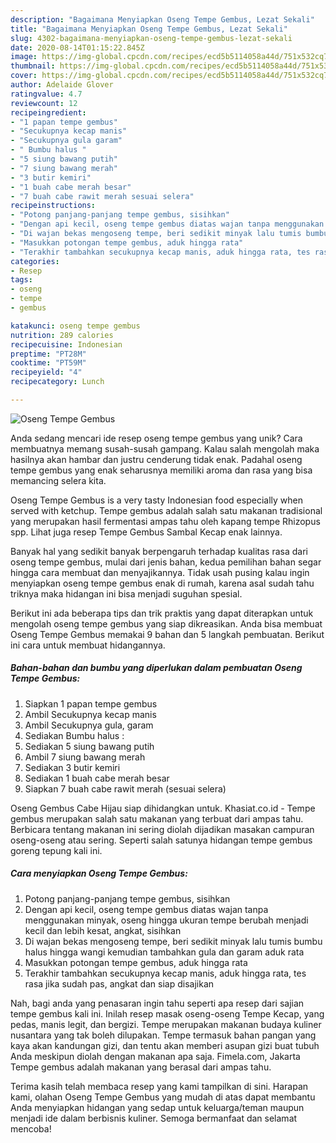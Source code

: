 ```yaml
---
description: "Bagaimana Menyiapkan Oseng Tempe Gembus, Lezat Sekali"
title: "Bagaimana Menyiapkan Oseng Tempe Gembus, Lezat Sekali"
slug: 4302-bagaimana-menyiapkan-oseng-tempe-gembus-lezat-sekali
date: 2020-08-14T01:15:22.845Z
image: https://img-global.cpcdn.com/recipes/ecd5b5114058a44d/751x532cq70/oseng-tempe-gembus-foto-resep-utama.jpg
thumbnail: https://img-global.cpcdn.com/recipes/ecd5b5114058a44d/751x532cq70/oseng-tempe-gembus-foto-resep-utama.jpg
cover: https://img-global.cpcdn.com/recipes/ecd5b5114058a44d/751x532cq70/oseng-tempe-gembus-foto-resep-utama.jpg
author: Adelaide Glover
ratingvalue: 4.7
reviewcount: 12
recipeingredient:
- "1 papan tempe gembus"
- "Secukupnya kecap manis"
- "Secukupnya gula garam"
- " Bumbu halus "
- "5 siung bawang putih"
- "7 siung bawang merah"
- "3 butir kemiri"
- "1 buah cabe merah besar"
- "7 buah cabe rawit merah sesuai selera"
recipeinstructions:
- "Potong panjang-panjang tempe gembus, sisihkan"
- "Dengan api kecil, oseng tempe gembus diatas wajan tanpa menggunakan minyak, oseng hingga ukuran tempe berubah menjadi kecil dan lebih kesat, angkat, sisihkan"
- "Di wajan bekas mengoseng tempe, beri sedikit minyak lalu tumis bumbu halus hingga wangi kemudian tambahkan gula dan garam aduk rata"
- "Masukkan potongan tempe gembus, aduk hingga rata"
- "Terakhir tambahkan secukupnya kecap manis, aduk hingga rata, tes rasa jika sudah pas, angkat dan siap disajikan"
categories:
- Resep
tags:
- oseng
- tempe
- gembus

katakunci: oseng tempe gembus 
nutrition: 289 calories
recipecuisine: Indonesian
preptime: "PT28M"
cooktime: "PT59M"
recipeyield: "4"
recipecategory: Lunch

---
```



![Oseng Tempe Gembus](https://img-global.cpcdn.com/recipes/ecd5b5114058a44d/751x532cq70/oseng-tempe-gembus-foto-resep-utama.jpg)

Anda sedang mencari ide resep oseng tempe gembus yang unik? Cara membuatnya memang susah-susah gampang. Kalau salah mengolah maka hasilnya akan hambar dan justru cenderung tidak enak. Padahal oseng tempe gembus yang enak seharusnya memiliki aroma dan rasa yang bisa memancing selera kita.

Oseng Tempe Gembus is a very tasty Indonesian food especially when served with ketchup. Tempe gembus adalah salah satu makanan tradisional yang merupakan hasil fermentasi ampas tahu oleh kapang tempe Rhizopus spp. Lihat juga resep Tempe Gembus Sambal Kecap enak lainnya.

Banyak hal yang sedikit banyak berpengaruh terhadap kualitas rasa dari oseng tempe gembus, mulai dari jenis bahan, kedua pemilihan bahan segar hingga cara membuat dan menyajikannya. Tidak usah pusing kalau ingin menyiapkan oseng tempe gembus enak di rumah, karena asal sudah tahu triknya maka hidangan ini bisa menjadi suguhan spesial.


Berikut ini ada beberapa tips dan trik praktis yang dapat diterapkan untuk mengolah oseng tempe gembus yang siap dikreasikan. Anda bisa membuat Oseng Tempe Gembus memakai 9 bahan dan 5 langkah pembuatan. Berikut ini cara untuk membuat hidangannya.

<!--inarticleads1-->

##### Bahan-bahan dan bumbu yang diperlukan dalam pembuatan Oseng Tempe Gembus:

1. Siapkan 1 papan tempe gembus
1. Ambil Secukupnya kecap manis
1. Ambil Secukupnya gula, garam
1. Sediakan  Bumbu halus :
1. Sediakan 5 siung bawang putih
1. Ambil 7 siung bawang merah
1. Sediakan 3 butir kemiri
1. Sediakan 1 buah cabe merah besar
1. Siapkan 7 buah cabe rawit merah (sesuai selera)


Oseng Gembus Cabe Hijau siap dihidangkan untuk. Khasiat.co.id - Tempe gembus merupakan salah satu makanan yang terbuat dari ampas tahu. Berbicara tentang makanan ini sering diolah dijadikan masakan campuran oseng-oseng atau sering. Seperti salah satunya hidangan tempe gembus goreng tepung kali ini. 

<!--inarticleads2-->

##### Cara menyiapkan Oseng Tempe Gembus:

1. Potong panjang-panjang tempe gembus, sisihkan
1. Dengan api kecil, oseng tempe gembus diatas wajan tanpa menggunakan minyak, oseng hingga ukuran tempe berubah menjadi kecil dan lebih kesat, angkat, sisihkan
1. Di wajan bekas mengoseng tempe, beri sedikit minyak lalu tumis bumbu halus hingga wangi kemudian tambahkan gula dan garam aduk rata
1. Masukkan potongan tempe gembus, aduk hingga rata
1. Terakhir tambahkan secukupnya kecap manis, aduk hingga rata, tes rasa jika sudah pas, angkat dan siap disajikan


Nah, bagi anda yang penasaran ingin tahu seperti apa resep dari sajian tempe gembus kali ini. Inilah resep masak oseng-oseng Tempe Kecap, yang pedas, manis legit, dan bergizi. Tempe merupakan makanan budaya kuliner nusantara yang tak boleh dilupakan. Tempe termasuk bahan pangan yang kaya akan kandungan gizi, dan tentu akan memberi asupan gizi buat tubuh Anda meskipun diolah dengan makanan apa saja. Fimela.com, Jakarta Tempe gembus adalah makanan yang berasal dari ampas tahu. 

Terima kasih telah membaca resep yang kami tampilkan di sini. Harapan kami, olahan Oseng Tempe Gembus yang mudah di atas dapat membantu Anda menyiapkan hidangan yang sedap untuk keluarga/teman maupun menjadi ide dalam berbisnis kuliner. Semoga bermanfaat dan selamat mencoba!
